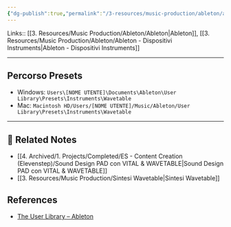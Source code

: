 ```yaml
---
{"dg-publish":true,"permalink":"/3-resources/music-production/ableton/ableton-wavetable/"}
---
```


Links:: [[3. Resources/Music Production/Ableton/Ableton\|Ableton]], [[3. Resources/Music Production/Ableton/Ableton - Dispositivi Instruments\|Ableton - Dispositivi Instruments]]

---

## Percorso Presets

- Windows: `Users\[NOME UTENTE]\Documents\Ableton\User Library\Presets\Instruments\Wavetable`
- Mac: `Macintosh HD/Users/[NOME UTENTE]/Music/Ableton/User Library\Presets\Instruments\Wavetable`





---

## 🔗 Related Notes

- [[4. Archived/1. Projects/Completed/ES - Content Creation (Elevenstep)/Sound Design PAD con VITAL & WAVETABLE\|Sound Design PAD con VITAL & WAVETABLE]]
- [[3. Resources/Music Production/Sintesi Wavetable\|Sintesi Wavetable]]

## References

- [The User Library – Ableton](https://help.ableton.com/hc/en-us/articles/209774085-The-User-Library)


